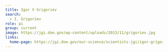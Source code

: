 ```yaml
---
title: Igor V Grigoriev
search:
  - I. Grigoriev
role: pi
group: current
image: https://jgi.doe.gov/wp-content/uploads/2013/11/grigoriev.jpg
links:
  home-page: https://jgi.doe.gov/our-science/scientists-jgi/igor-grigoriev/
---
```

